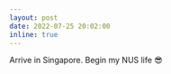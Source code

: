 ```yaml
---
layout: post
date: 2022-07-25 20:02:00
inline: true
---
```


Arrive in Singapore. Begin my NUS life 😎

